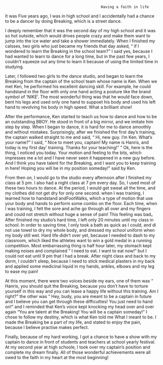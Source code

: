                                                 Having a faith in life
                                                
It was Five years ago, I was in high school and I accidentally had a chance to be a dancer by doing Breaking, which is a street dance.
 
I deeply remember that it was the second day of my high school and it was so hot outside, which would drives people crazy and make them want to jump into the ice water and take a shower immediately. When I finished my calsses, two girls who just became my friends that day asked, “ if I wondered to learn the Breaking in the school team?” I said yes, because I had wanted to learn to dance for a long time, but in the past few years, I couldn’t squeeze out any time to learn it because of using the limited time in studying.

Later, I followed two girls to the dance studio, and began to learn the Breaking from the captain of the school team whose name is Ken. When we met Ken, he performed his excellent dancing skill. For example, he could handstand in the floor with only one hand acting a posture like the brand symbol of ‘NIKE’. The most wonderful thing was that he would face down, bent his legs and used only one hand to suppoet his body and used his left hand to revolving  his body in high speed. What a brilliant show! 

After the performance, Ken started to teach us how to dance and how to be an outstanding BBOY. He  stood in front of a big mirror, and we imitate him step by step. When I began to dance, it is hard for me to dance smoothly and without mistakes. Surprisingly, after we finished the first day’s training, the captain walked straight to me and said, “ Hi, new guy. I’m Ken. What’s your name?” I said, “ Nice to meet you, captain! My name is Hanris, and today is my first day' training. Thanks for your teaching!” “ Ok, here is the thing, I noticed you today.  Your motion and feeling to the bits, which impresses me a lot and I have never seen it happened in a new guy before. And I think you have talent for the Breaking, and I want you to keep training in here! Hoping you will be in my position someday!” said by Ken.

From then on, I would go to the studio every afternoon after I finished my class at 5 pm. I also had a night class at 7 pm every day. So, I used most of these two hours to dance. At the period, I would get sweat all the time, and my clothes did not get dry for only one second. when I was training, I learned how to handstand  andFootWalks, which a type of motion that use your body and hands to perform some combo on the floor. Each time, when I was  training, I felt the sore and ache go through all over and my fingers and could not stretch without huge a sense of pain! This feeling was bad。 After finished my studio’s hard time, I left only 20 minutes until my class in school. In order to saving time, I only took a bath as quick as I could, and di not use towel to dry my whole body, and dressed my school uniform when my body still wet. Hard life didn’t over yet, because I needed to dash to my classroom, which liked the athletes want to win a gold medal in a running competition. Most embarrassing  thing is  half hour later, my stomach kept making noises and complained “ I need to eat. I want to eat now!” but I could not eat until 9 pm that I had a break. After night class and back to my dorm, I  couldn’t sleep, because I need to stick medical plasters in my back and applied some medicinal liquid in my hands, ankles, elbows and my leg to ease my pain!

At this moment, there were two voices beside my ears, one of them was “ Hanris, you should quit the Breaking, because you don’t have to torture yourself in this way and you can lease a happy life without this training. Am I right?” the other was “ Hey, budy, you are meant to be a captain in future and I believe you can get through these difficulties! You just need to hand on!” and I reminded that Ken’s voice kept knocking my head over and over again “You are talent at the Breaking! You will be a captain someday!”  I chose to follow my destiny, which is what Ken told me What I meant to be. I  made the Breaking be a part of my life, and stated to enjoy the pain, because I believe practise makes perfect.

Finally, because of my hard working, I got a chance to have a show with my captain to dance in front of students and teachers at school yearly festival. At my second year at high schoole,  I took over my captain’s position and complete my dream finally. All of those wonderful achievements were all owed to the faith in my heart at the most beginning!

